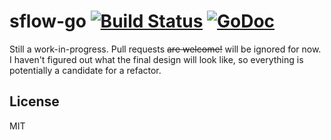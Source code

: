 sflow-go [![Build Status](https://drone.io/github.com/PreetamJinka/sflow-go/status.png)](https://drone.io/github.com/PreetamJinka/sflow-go/latest) [![GoDoc](https://godoc.org/github.com/PreetamJinka/sflow-go?status.svg)](https://godoc.org/github.com/PreetamJinka/sflow-go)
====

Still a work-in-progress. Pull requests ~~are welcome!~~ will be ignored for now. I haven't figured out what the
final design will look like, so everything is potentially a candidate for a refactor.

License
---
MIT
